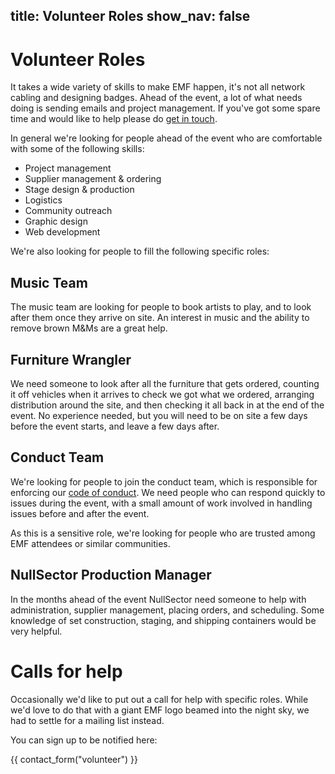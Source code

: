 title: Volunteer Roles
show_nav: false
---
# Volunteer Roles

It takes a wide variety of skills to make EMF happen, it's not all network cabling and designing badges. Ahead of the event, a lot of what needs doing is sending emails and project management. If you've got some spare time and would like to help please do [get in touch](mailto:volunteer@emfcamp.org).

In general we're looking for people ahead of the event who are comfortable with some of the following skills:

* Project management
* Supplier management & ordering
* Stage design & production
* Logistics
* Community outreach
* Graphic design
* Web development

We're also looking for people to fill the following specific roles:

## Music Team

The music team are looking for people to book artists to play, and to look after them once they arrive on site. An interest in music and the ability to remove brown M&Ms are a great help.

## Furniture Wrangler

We need someone to look after all the furniture that gets ordered, counting it off vehicles when it arrives to check we got what we ordered, arranging distribution around the site, and then checking it all back in at the end of the event. No experience needed, but you will need to be on site a few days before the event starts, and leave a few days after.

## Conduct Team

We're looking for people to join the conduct team, which is responsible for enforcing our [code of conduct](https://emfcamp.org/code-of-conduct). We need people who can respond quickly to issues during the event, with a small amount of work involved in handling issues before and after the event.

As this is a sensitive role, we're looking for people who are trusted among EMF attendees or similar communities.

## NullSector Production Manager

In the months ahead of the event NullSector need someone to help with administration, supplier management, placing orders, and scheduling. Some knowledge of set construction, staging, and shipping containers would be very helpful.

# Calls for help

Occasionally we'd like to put out a call for help with specific roles. While we'd love to do that with a giant EMF logo beamed into the night sky, we had to settle for a mailing list instead.

<div class="well">
  <p>You can sign up to be notified here:</p>
  {{ contact_form("volunteer") }}
</div>

